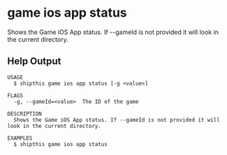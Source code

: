 # game ios app status

Shows the Game iOS App status. If --gameId is not provided it will look in the current directory.

## Help Output

```
USAGE
  $ shipthis game ios app status [-g <value>]

FLAGS
  -g, --gameId=<value>  The ID of the game

DESCRIPTION
  Shows the Game iOS App status. If --gameId is not provided it will look in the current directory.

EXAMPLES
  $ shipthis game ios app status
```